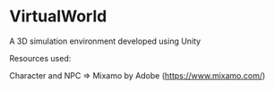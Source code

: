 # VirtualWorld
A 3D simulation environment developed using Unity


Resources used:

Character and NPC => Mixamo by Adobe (https://www.mixamo.com/)